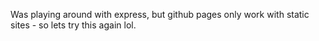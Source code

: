 Was playing around with express, but github pages only work with static sites - so lets try this again lol.